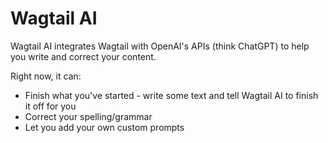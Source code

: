 # Wagtail AI

Wagtail AI integrates Wagtail with OpenAI's APIs (think ChatGPT) to help you write and correct your content.

Right now, it can:

* Finish what you've started - write some text and tell Wagtail AI to finish it off for you
* Correct your spelling/grammar
* Let you add your own custom prompts
